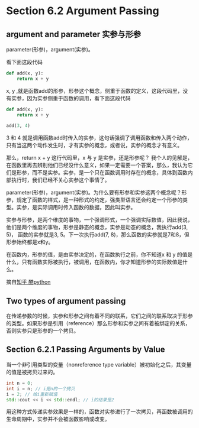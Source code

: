 # Section 6.2 Argument Passing

## argument and parameter 实参与形参
parameter(形参)，argument(实参)。

看下面这段代码
```python
def add(x, y):
    return x + y
```

x, y ,就是函数add的形参，形参这个概念，侧重于函数的定义，这段代码里，没有实参，因为实参侧重于函数的调用，看下面这段代码
```python
def add(x, y):
    return x + y
​
add(3, 4)
```
3 和 4 就是调用函数add时传入的实参，这句话强调了调用函数和传入两个动作，只有当这两个动作发生时，才有实参的概念，或者说，实参的概念才有意义。

那么，return x + y 这行代码里，x 与 y 是实参，还是形参呢？ 我个人的见解是，在函数里再去辨别他们已经没什么意义，如果一定需要一个答案，那么，我认为它们是形参，而不是实参。实参，是一个只在函数调用时存在的概念，具体到函数内部执行时，我们已经不关心实参这个事情了。

parameter(形参)，argument(实参)。为什么要有形参和实参这两个概念呢？形参，规定了函数的样式，是一种形式的约定，强类型语言还会约定一个形参的类型。实参，是实际调用时传入函数的数据，因此叫实参。

实参与形参，是两个维度的事物，一个强调形式，一个强调实际数值，因此我说，他们是两个维度的事物，形参是静态的概念，实参是动态的概念，我执行add(3, 5)， 函数的实参就是3, 5。下一次执行add(7, 8)，那么函数的实参就是7和8，但形参始终都是x和y。

在函数内，形参的值，是由实参决定的，在函数执行之前，你不知道x 和 y 的值是什么，只有函数实际被执行，被调用，在函数内，你才知道形参的实际数值是什么。

摘自[知乎 酷python](https://zhuanlan.zhihu.com/p/291202430)

## Two types of argument passing
在传递参数的时候，实参和形参之间有着不同的联系，它们之间的联系取决于形参的类型。如果形参是引用（reference）那么形参和实参之间有着被绑定的关系，否则实参只是形参的一个拷贝。

## Section 6.2.1 Passing Arguments by Value
当一个非引用类型的变量（nonreference type variable）被初始化之后，其变量的值是被拷贝过来的。

```cpp
int n = 0;
int i = n; // i是n的一个拷贝
i = 2; // 给i重新赋值
std::cout << i << std::endl; // i的结果是2
```
用这种方式传递实参效果是一样的，函数对实参进行了一次拷贝，再函数被调用的生命周期中，实参并不会被函数影响或改变。
